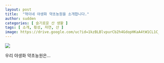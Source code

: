 ```yaml
---
layout: post
title:  "혁이네 야생화 약초농원을 소개합니다."
author: sudden
categories: [ 슬기로운 산 생활 ]
tags: [ 소개, 횡성, 자연, 산 ]
image: https://drive.google.com/uc?id=1kzBLBlvpurCb2h4GdopHKaA4tW1CL1C_
---
```


![](https://drive.google.com/uc?id=1kzBLBlvpurCb2h4GdopHKaA4tW1CL1C_)

우리 야생화 약초농원은...